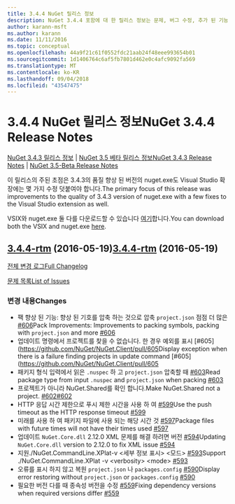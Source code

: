```yaml
---
title: 3.4.4 NuGet 릴리스 정보
description: NuGet 3.4.4 포함에 대 한 릴리스 정보는 문제, 버그 수정, 추가 된 기능 및 Dcr 알려져 있습니다.
author: karann-msft
ms.author: karann
ms.date: 11/11/2016
ms.topic: conceptual
ms.openlocfilehash: 44a9f21c61f0552fdc21aab24f48eee993654b01
ms.sourcegitcommit: 1d1406764c6af5fb7801d462e0c4afc9092fa569
ms.translationtype: MT
ms.contentlocale: ko-KR
ms.lasthandoff: 09/04/2018
ms.locfileid: "43547475"
---
```

# <a name="nuget-344-release-notes"></a><span data-ttu-id="ea6c9-103">3.4.4 NuGet 릴리스 정보</span><span class="sxs-lookup"><span data-stu-id="ea6c9-103">NuGet 3.4.4 Release Notes</span></span>

<span data-ttu-id="ea6c9-104">[NuGet 3.4.3 릴리스 정보](../release-notes/nuget-3.4.3.md) | [NuGet 3.5 베타 릴리스 정보](../release-notes/nuget-3.5-Beta.md)</span><span class="sxs-lookup"><span data-stu-id="ea6c9-104">[NuGet 3.4.3 Release Notes](../release-notes/nuget-3.4.3.md) | [NuGet 3.5-Beta Release Notes](../release-notes/nuget-3.5-Beta.md)</span></span>

<span data-ttu-id="ea6c9-105">이 릴리스의 주된 초점은 3.4.3의 품질 향상 된 버전의 nuget.exe도 Visual Studio 확장에는 몇 가지 수정 덧붙여야 합니다.</span><span class="sxs-lookup"><span data-stu-id="ea6c9-105">The primary focus of this release was improvements to the quality of 3.4.3 version of nuget.exe with a few fixes to the Visual Studio extension as well.</span></span>

<span data-ttu-id="ea6c9-106">VSIX와 nuget.exe 둘 다를 다운로드할 수 있습니다 [여기](https://dist.nuget.org/index.html)합니다.</span><span class="sxs-lookup"><span data-stu-id="ea6c9-106">You can download both the VSIX and nuget.exe [here](https://dist.nuget.org/index.html).</span></span>

## <a name="344-rtmhttpsgithubcomnugetnugetclienttree344-rtm-2016-05-19"></a><span data-ttu-id="ea6c9-107">[3.4.4-rtm](https://github.com/NuGet/NuGet.Client/tree/3.4.4-rtm) (2016-05-19)</span><span class="sxs-lookup"><span data-stu-id="ea6c9-107">[3.4.4-rtm](https://github.com/NuGet/NuGet.Client/tree/3.4.4-rtm) (2016-05-19)</span></span>

[<span data-ttu-id="ea6c9-108">전체 변경 로그</span><span class="sxs-lookup"><span data-stu-id="ea6c9-108">Full Changelog</span></span>](https://github.com/NuGet/NuGet.Client/compare/3.5.0-beta-final...3.4.4-rtm)

[<span data-ttu-id="ea6c9-109">문제 목록</span><span class="sxs-lookup"><span data-stu-id="ea6c9-109">List of Issues</span></span>](https://github.com/NuGet/Home/issues?q=is%3Aissue+milestone%3A3.4.4+is%3Aclosed)

### <a name="changes"></a><span data-ttu-id="ea6c9-110">변경 내용</span><span class="sxs-lookup"><span data-stu-id="ea6c9-110">Changes</span></span>

- <span data-ttu-id="ea6c9-111">팩 향상 된 기능: 향상 된 기호를 압축 하는 것으로 압축 `project.json` 점점 더 많은 [ \#606](https://github.com/NuGet/NuGet.Client/pull/606)</span><span class="sxs-lookup"><span data-stu-id="ea6c9-111">Pack Improvements: Improvements to packing symbols, packing with `project.json` and more [\#606](https://github.com/NuGet/NuGet.Client/pull/606)</span></span>
- <span data-ttu-id="ea6c9-112">업데이트 명령에서 프로젝트를 찾을 수 없습니다. 한 경우 예외를 표시 [\#605] (https://github.com/NuGet/NuGet.Client/pull/605</span><span class="sxs-lookup"><span data-stu-id="ea6c9-112">Display exception when there is a failure finding projects in update command [\#605](https://github.com/NuGet/NuGet.Client/pull/605</span></span>
- <span data-ttu-id="ea6c9-113">패키지 형식 입력에서 읽은 `.nuspec` 하 고 `project.json` 압축할 때 [ \#603](https://github.com/NuGet/NuGet.Client/pull/603)</span><span class="sxs-lookup"><span data-stu-id="ea6c9-113">Read package type from input `.nuspec` and `project.json` when packing [\#603](https://github.com/NuGet/NuGet.Client/pull/603)</span></span>
- <span data-ttu-id="ea6c9-114">프로젝트가 아니라 NuGet.Shared를 확인 합니다.</span><span class="sxs-lookup"><span data-stu-id="ea6c9-114">Make NuGet.Shared not a project.</span></span> [<span data-ttu-id="ea6c9-115">\#602</span><span class="sxs-lookup"><span data-stu-id="ea6c9-115">\#602</span></span>](https://github.com/NuGet/NuGet.Client/pull/602)
- <span data-ttu-id="ea6c9-116">HTTP 응답 시간 제한으로 푸시 제한 시간을 사용 하 여 [ \#599](https://github.com/NuGet/NuGet.Client/pull/599)</span><span class="sxs-lookup"><span data-stu-id="ea6c9-116">Use the push timeout as the HTTP response timeout [\#599](https://github.com/NuGet/NuGet.Client/pull/599)</span></span>
- <span data-ttu-id="ea6c9-117">미래를 사용 하 여 패키지 파일에 사용 되는 해당 시간 것 [ \#597](https://github.com/NuGet/NuGet.Client/pull/597)</span><span class="sxs-lookup"><span data-stu-id="ea6c9-117">Package files with future times will not have their times used [\#597](https://github.com/NuGet/NuGet.Client/pull/597)</span></span>
- <span data-ttu-id="ea6c9-118">업데이트 `NuGet.Core.dll` 2.12.0 XML 문제를 해결 하려면 버전 [ \#594](https://github.com/NuGet/NuGet.Client/pull/594)</span><span class="sxs-lookup"><span data-stu-id="ea6c9-118">Updating `NuGet.Core.dll` version to 2.12.0 to fix XML issue [\#594](https://github.com/NuGet/NuGet.Client/pull/594)</span></span>
- <span data-ttu-id="ea6c9-119">지원./NuGet.CommandLine.XPlat-v \<세부 정보 표시\> \<모드\> [ \#593](https://github.com/NuGet/NuGet.Client/pull/593)</span><span class="sxs-lookup"><span data-stu-id="ea6c9-119">Support ./NuGet.CommandLine.XPlat -v \<verbosity\> \<mode\> [\#593](https://github.com/NuGet/NuGet.Client/pull/593)</span></span>
- <span data-ttu-id="ea6c9-120">오류를 표시 하지 않고 복원 `project.json` 나 `packages.config` [ \#590](https://github.com/NuGet/NuGet.Client/pull/590)</span><span class="sxs-lookup"><span data-stu-id="ea6c9-120">Display error restoring without `project.json` or `packages.config` [\#590](https://github.com/NuGet/NuGet.Client/pull/590)</span></span>
- <span data-ttu-id="ea6c9-121">필요한 버전 다를 때 종속성 버전을 수정 [ \#559](https://github.com/NuGet/NuGet.Client/pull/559)</span><span class="sxs-lookup"><span data-stu-id="ea6c9-121">Fixing dependency versions when required versions differ [\#559](https://github.com/NuGet/NuGet.Client/pull/559)</span></span>